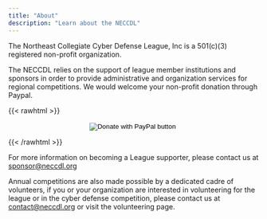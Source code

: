 ```yaml
---
title: "About"
description: "Learn about the NECCDL"
---
```


The Northeast Collegiate Cyber Defense League, Inc is a 501(c)(3) registered non-profit organization.

The NECCDL relies on the support of league member institutions and sponsors in order to provide administrative and organization services for regional competitions. We would welcome your non-profit donation through Paypal.

{{< rawhtml >}}
<div style="text-align: center;">
  <form action="https://www.paypal.com/cgi-bin/webscr" method="post" target="_blank" class="button">
    <input type="hidden" name="cmd" value="_s-xclick" />
    <input type="hidden" name="hosted_button_id" value="CJBAK7CADRRF8" />
    <input type="image" src="https://www.paypalobjects.com/en_US/i/btn/btn_donateCC_LG.gif" border="0" name="submit" title="PayPal - The safer, easier way to pay online!" alt="Donate with PayPal button" />
    <img alt="" border="0" src="https://www.paypal.com/en_US/i/scr/pixel.gif" width="1" height="1" />
  </form>
</div>
{{< /rawhtml >}}

For more information on becoming a League supporter, please contact us at sponsor@neccdl.org

Annual competitions are also made possible by a dedicated cadre of volunteers, if you or your organization are interested in volunteering for the league or in the cyber defense competition, please contact us at contact@neccdl.org or visit the volunteering page.
